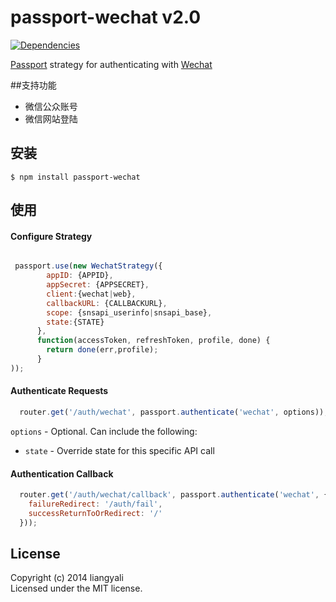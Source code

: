 # passport-wechat v2.0

[![Dependencies](https://david-dm.org/liangyali/passport-wechat.svg)](https://david-dm.org/liangyali/passport-wechat)

[Passport](http://passportjs.org/) strategy for authenticating with [Wechat](http://weixin.qq.com/)

##支持功能

* 微信公众账号
* 微信网站登陆

## 安装

    $ npm install passport-wechat
    
## 使用
#### Configure  Strategy

```js

 passport.use(new WechatStrategy({
        appID: {APPID},
        appSecret: {APPSECRET},
        client:{wechat|web},
        callbackURL: {CALLBACKURL},
        scope: {snsapi_userinfo|snsapi_base},
        state:{STATE}
      },
      function(accessToken, refreshToken, profile, done) {
        return done(err,profile);
      }
));

```

#### Authenticate Requests

```js
  router.get('/auth/wechat', passport.authenticate('wechat', options));
```
`options` - Optional. Can include the following:
* `state` - Override state for this specific API call

#### Authentication Callback

```js
  router.get('/auth/wechat/callback', passport.authenticate('wechat', {
    failureRedirect: '/auth/fail',
    successReturnToOrRedirect: '/'
  }));
```

## License

Copyright (c) 2014 liangyali  
Licensed under the MIT license.
